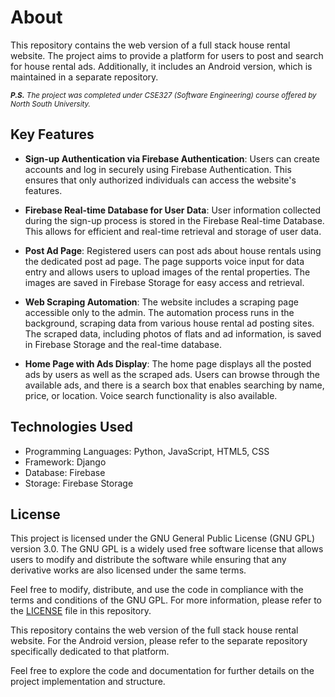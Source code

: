 # About

This repository contains the web version of a full stack house rental website. The project aims to provide a platform for users to post and search for house rental ads. Additionally, it includes an Android version, which is maintained in a separate repository.<br/>

<sub> ****P.S.*** The project was completed under CSE327 (Software Engineering) course offered by North South University.*<sub/>

## Key Features

- **Sign-up Authentication via Firebase Authentication**: Users can create accounts and log in securely using Firebase Authentication. This ensures that only authorized individuals can access the website's features.

- **Firebase Real-time Database for User Data**: User information collected during the sign-up process is stored in the Firebase Real-time Database. This allows for efficient and real-time retrieval and storage of user data.

- **Post Ad Page**: Registered users can post ads about house rentals using the dedicated post ad page. The page supports voice input for data entry and allows users to upload images of the rental properties. The images are saved in Firebase Storage for easy access and retrieval.

- **Web Scraping Automation**: The website includes a scraping page accessible only to the admin. The automation process runs in the background, scraping data from various house rental ad posting sites. The scraped data, including photos of flats and ad information, is saved in Firebase Storage and the real-time database.

- **Home Page with Ads Display**: The home page displays all the posted ads by users as well as the scraped ads. Users can browse through the available ads, and there is a search box that enables searching by name, price, or location. Voice search functionality is also available.

## Technologies Used

- Programming Languages: Python, JavaScript, HTML5, CSS
- Framework: Django
- Database: Firebase
- Storage: Firebase Storage

## License

This project is licensed under the GNU General Public License (GNU GPL) version 3.0. The GNU GPL is a widely used free software license that allows users to modify and distribute the software while ensuring that any derivative works are also licensed under the same terms.

Feel free to modify, distribute, and use the code in compliance with the terms and conditions of the GNU GPL. For more information, please refer to the [LICENSE](LICENSE) file in this repository.

This repository contains the web version of the full stack house rental website. For the Android version, please refer to the separate repository specifically dedicated to that platform.

Feel free to explore the code and documentation for further details on the project implementation and structure.